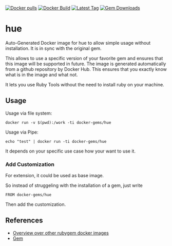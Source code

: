 [![Docker pulls](https://img.shields.io/docker/pulls/rubygem/hue.svg)](https://hub.docker.com/r/rubygem/hue/)
[![Docker Build](https://img.shields.io/docker/automated/rubygem/hue.svg)](https://hub.docker.com/r/rubygem/hue/)
[![Latest Tag](https://img.shields.io/github/tag/docker-rubygem/hue.svg)](https://hub.docker.com/r/rubygem/hue/)
[![Gem Downloads](https://img.shields.io/gem/dt/hue.svg)](https://rubygems.org/gems/hue/)
# hue

Auto-Generated Docker image for hue to allow simple usage without installation.
It is in sync with the original gem.

This allows to use a specific version of your favorite gem and ensures that this image will be supported in future.
The image is generated automatically from a github repository by Docker Hub.
This ensures that you exactly know what is in the image and what not.

It lets you use Ruby Tools without the need to install ruby on your machine.

## Usage

Usage via file system:

`docker run -v $(pwd):/work -ti docker-gems/hue`

Usage via Pipe:

`echo "test" | docker run -ti docker-gems/hue`

It depends on your specific use case how your want to use it.

### Add Customization

For extension, it could be used as base image.

So instead of struggeling with the installation of a gem, just write

`FROM docker-gems/hue`

Then add the customization.

## References

 - [Overview over other rubygem docker images](https://github.com/thinkbot/docker-rubygem)
 - [Gem](https://rubygems.org/gems/hue/)
